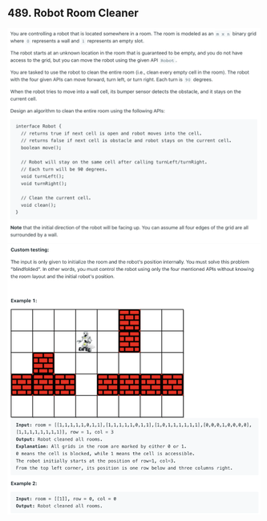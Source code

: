 ## 489. Robot Room Cleaner
![](img/2022-08-30-10-22-15.png)
![](img/2022-08-30-10-22-30.png)

```java

```